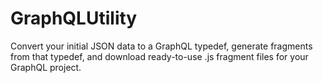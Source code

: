 # GraphQLUtility
Convert your initial JSON data to a GraphQL typedef, generate fragments from that typedef, and download ready-to-use .js fragment files for your GraphQL project.
